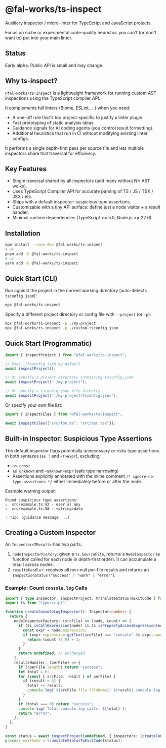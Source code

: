 # @fal-works/ts-inspect

Auxiliary inspector / micro-linter for TypeScript and JavaScript projects.

Focus on niche or experimental code-quality heuristics you can't (or don't want to) put into your main linter.

## Status

Early alpha. Public API is small and may change.

## Why ts-inspect?

`@fal-works/ts-inspect` is a lightweight framework for running custom AST inspections using the TypeScript compiler API.

It complements full linters (Biome, ESLint, ...) when you need:

- A one-off rule that's too project-specific to justify a linter plugin.
- Fast prototyping of static analysis ideas.
- Guidance signals for AI coding agents (you control result formatting).
- Additional heuristics that run in CI without modifying existing linter configs.

It performs a single depth-first pass per source file and lets multiple inspectors share that traversal for efficiency.

## Key Features

- Single traversal shared by all inspectors (add many without N× AST walks).
- Uses TypeScript Compiler API for accurate parsing of TS / JS / TSX / JSX / etc.
- Ships with a default inspector: suspicious type assertions.
- Customizable with a tiny API surface: define just a node visitor + a result handler.
- Minimal runtime dependencies (TypeScript >= 5.0, Node.js >= 22.6).

## Installation

```bash
npm install --save-dev @fal-works/ts-inspect
# or
pnpm add -D @fal-works/ts-inspect
# or
yarn add -D @fal-works/ts-inspect
```

## Quick Start (CLI)

Run against the project in the current working directory (auto-detects `tsconfig.json`):

```bash
npx @fal-works/ts-inspect
```

Specify a different project directory or config file with `--project` (or `-p`):

```bash
npx @fal-works/ts-inspect -p ./my-project
npx @fal-works/ts-inspect -p ./custom-tsconfig.json
```

## Quick Start (Programmatic)

```ts
import { inspectProject } from "@fal-works/ts-inspect";

// Uses ./tsconfig.json by default
await inspectProject();

// Or specify a project directory containing tsconfig.json
await inspectProject("./my-project");

// Or specify a tsconfig.json file directly
await inspectProject("./my-project/tsconfig.json");
```

Or specify your own file list:

```ts
import { inspectFiles } from "@fal-works/ts-inspect";

await inspectFiles(["src/foo.ts", "src/bar.tsx"]);
```

## Built‑in Inspector: Suspicious Type Assertions

The default inspector flags potentially unnecessary or risky type assertions in both syntaxes (`as T` and `<T>expr`), excluding:

- `as const`
- `as unknown` and `<unknown>expr` (safe type narrowing)
- Assertions explicitly annotated with the inline comment `/* ignore-no-type-assertions */` either immediately before or after the node.

Example warning output:

```
Found suspicious type assertions:
⚠️  src/example.ts:42 - user as any
⚠️  src/example.ts:58 - <string>data

💡 Tip: (guidance message ...)
```

## Creating a Custom Inspector

An `Inspector<TResult>` has two parts:

1. `nodeInspectorFactory`: given a `ts.SourceFile`, returns a `NodeInspector` (a function called for each node in depth-first order). It can accumulate a result across nodes.
2. `resultsHandler`: receives all non-null per-file results and returns an `InspectionStatus` (`"success" | "warn" | "error"`).

### Example: Count `console.log` Calls

```ts
import { type Inspector, inspectProject, translateStatusToExitCode } from "@fal-works/ts-inspect";
import ts from "typescript";

function createConsoleLogInspector(): Inspector<number> {
  return {
    nodeInspectorFactory: (srcFile) => (node, count) => {
      if (ts.isCallExpression(node) && ts.isPropertyAccessExpression(node.expression)) {
        const expr = node.expression;
        if (expr.expression.getText(srcFile) === "console" && expr.name.text === "log") {
          return (count ?? 0) + 1;
        }
      }
      return undefined; // unchanged
    },
    resultsHandler: (perFile) => {
      if (!perFile.length) return "success";
      let total = 0;
      for (const { srcFile, result } of perFile) {
        if (result > 0) {
          total += result;
          console.log(`${srcFile.file.fileName}: ${result} console.log calls`);
        }
      }
      if (total === 0) return "success";
      console.log(`Total console.log calls: ${total}`);
      return "error";
    },
  };
}

const status = await inspectProject(undefined, { inspectors: [createConsoleLogInspector()] });
process.exitCode = translateStatusToExitCode(status);
```

